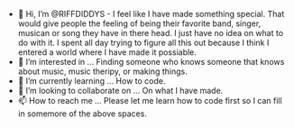 - 👋 Hi, I’m @RIFFDIDDYS - I feel like I have made something special.  That would give people the feeling of being their favorite band, singer, musican or song they have in there head.  I just have no idea on what to do with it.  I spent all day trying to figure all this out because I think I entered a world where I have made it possiable.
- 👀 I’m interested in ... Finding someone who knows someone that knows about music, music theripy, or making things.
- 🌱 I’m currently learning ... How to code.
- 💞️ I’m looking to collaborate on ... On what I have made.
- 📫 How to reach me ... Please let me learn how to code first so I can fill in somemore of the above spaces.
